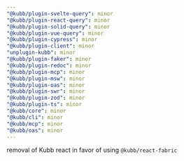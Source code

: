 ```yaml
---
"@kubb/plugin-svelte-query": minor
"@kubb/plugin-react-query": minor
"@kubb/plugin-solid-query": minor
"@kubb/plugin-vue-query": minor
"@kubb/plugin-cypress": minor
"@kubb/plugin-client": minor
"unplugin-kubb": minor
"@kubb/plugin-faker": minor
"@kubb/plugin-redoc": minor
"@kubb/plugin-mcp": minor
"@kubb/plugin-msw": minor
"@kubb/plugin-oas": minor
"@kubb/plugin-swr": minor
"@kubb/plugin-zod": minor
"@kubb/plugin-ts": minor
"@kubb/core": minor
"@kubb/cli": minor
"@kubb/mcp": minor
"@kubb/oas": minor
---
```


removal of Kubb react in favor of using `@kubb/react-fabric`
